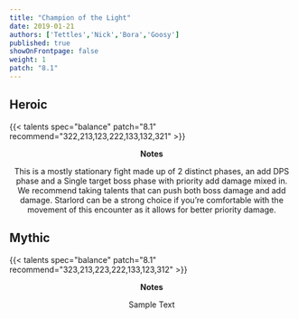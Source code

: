```yaml
---
title: "Champion of the Light"
date: 2019-01-21
authors: ['Tettles','Nick','Bora','Goosy']
published: true
showOnFrontpage: false
weight: 1
patch: "8.1"
---
```


## Heroic
{{< talents spec="balance" patch="8.1" recommend="322,213,123,222,133,132,321" >}}

<center>
<b>Notes</b>

This is a mostly stationary fight made up of 2 distinct phases, an add DPS phase and a Single target boss phase with priority add damage mixed in. We recommend taking talents that can push both boss damage and add damage. Starlord can be a strong choice if you’re comfortable with the movement of this encounter as it allows for better priority damage.

</center>


## Mythic
{{< talents spec="balance" patch="8.1" recommend="323,213,223,222,133,123,312" >}}
<center>
<b>Notes</b>

Sample Text

</center>
 
